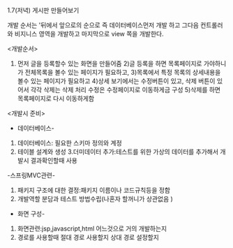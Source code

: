 1.7(저녁) 게시판 만들어보기 

개발 순서는 '뒤에서 앞으로의 순으로
즉 데이터베이스먼저 개발 하고 그다음 컨트롤러와 비지니스 영역을 개발하고 마지막으로 view 쪽을 개발한다.

<개발순서>
1) 먼저 글을 등록할수 있는 화면을 만들어줌
2)글 등록을 하면 목록페이지로 가야하니가 전체목록을 볼수 있는 페이지가 필요하고,
3)목록에서 특정 목록의 상세내용을 볼수 있는 페이지가 필요하고
4)상세 보기에서는 수정버튼이 있고, 삭제 버튼이 있어서 각각 삭제는 삭제 처리 수정은 수정페이지로 이동하게금 구성
5)삭제를 하면 목록페이지로 다시 이동하게함 

<개발시 준비>
 - 데이터베이스-
1. 데이터베이스: 필요한 스키마 정의와 계정
2. 테이블 설계와 생성
3.더미데이터 추가:테스트를 위한 가상의 데이터를 추가해서 개발시 결과확인할때 사용

-스프링MVC관련-
1. 패키지 구조에 대한 결정:패키지 이름이나 코드규칙등을 정함
2. 개발역할 분담과 테스트 방법수립(나혼자 할꺼니가 상관없음 )

- 화면 구성-
1. 화면관련:jsp,javascript,html 어느것으로 거의 개발하는지 
2. 경로를 사용할때 절대 경로 사용할지 상대 경로 설정할지
